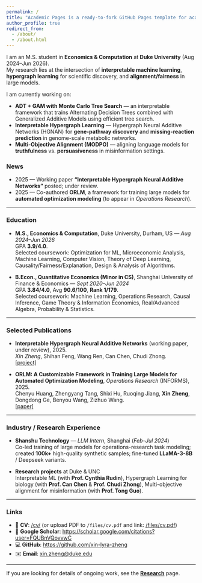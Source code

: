 ```yaml
---
permalink: /
title: "Academic Pages is a ready-to-fork GitHub Pages template for academic personal websites"
author_profile: true
redirect_from: 
  - /about/
  - /about.html
---
```


I am an M.S. student in **Economics & Computation** at **Duke University** (Aug 2024–Jun 2026).  
My research lies at the intersection of **interpretable machine learning**, **hypergraph learning** for scientific discovery, and **alignment/fairness** in large models.

I am currently working on:
- **ADT + GAM with Monte Carlo Tree Search** — an interpretable framework that trains Alternating Decision Trees combined with Generalized Additive Models using efficient tree search.
- **Interpretable Hypergraph Learning** — Hypergraph Neural Additive Networks (HGNAN) for **gene-pathway discovery** and **missing-reaction prediction** in genome-scale metabolic networks.
- **Multi-Objective Alignment (MODPO)** — aligning language models for **truthfulness** vs. **persuasiveness** in misinformation settings.

### News
- 2025 — Working paper **“Interpretable Hypergraph Neural Additive Networks”** posted; under review.  
- 2025 — Co-authored **ORLM**, a framework for training large models for **automated optimization modeling** (to appear in *Operations Research*).

---

### Education
- **M.S., Economics & Computation**, Duke University, Durham, US — *Aug 2024–Jun 2026*  
  GPA **3.9/4.0**.  
  Selected coursework: Optimization for ML, Microeconomic Analysis, Machine Learning, Computer Vision, Theory of Deep Learning, Causality/Fairness/Explanation, Design & Analysis of Algorithms.

- **B.Econ., Quantitative Economics (Minor in CS)**, Shanghai University of Finance & Economics — *Sept 2020–Jun 2024*  
  GPA **3.84/4.0**, Avg **90.6/100**, **Rank 1/179**.  
  Selected coursework: Machine Learning, Operations Research, Causal Inference, Game Theory & Information Economics, Real/Advanced Algebra, Probability & Statistics.

---

### Selected Publications
- **Interpretable Hypergraph Neural Additive Networks** (working paper, under review), 2025.  
  *Xin Zheng*, Shihan Feng, Wang Ren, Can Chen, Chudi Zhong.  
  [[project]](/publication/zheng2025hgnan)

- **ORLM: A Customizable Framework in Training Large Models for Automated Optimization Modeling**, *Operations Research* (INFORMS), 2025.  
  Chenyu Huang, Zhengyang Tang, Shixi Hu, Ruoqing Jiang, **Xin Zheng**, Dongdong Ge, Benyou Wang, Zizhuo Wang.  
  [[paper]](/publication/huang2025orlm)

---

### Industry / Research Experience
- **Shanshu Technology** — *LLM Intern*, Shanghai (*Feb–Jul 2024*)  
  Co-led training of large models for operations-research task modeling; created **100k+** high-quality synthetic samples; fine-tuned **LLaMA-3-8B** / Deepseek variants.

- **Research projects** at Duke & UNC  
  Interpretable ML (with **Prof. Cynthia Rudin**), Hypergraph Learning for biology (with **Prof. Can Chen** & **Prof. Chudi Zhong**), Multi-objective alignment for misinformation (with **Prof. Tong Guo**).

---

### Links
- 📄 **CV**: [/cv/](/cv/) (or upload PDF to `/files/cv.pdf` and link: [/files/cv.pdf](/files/cv.pdf))  
- 🔗 **Google Scholar**: <https://scholar.google.com/citations?user=FQUBnVQovvwC>  
- 💻 **GitHub**: <https://github.com/xin-lyra-zheng>  
- ✉️ **Email**: xin.zheng@duke.edu

---

If you are looking for details of ongoing work, see the **[Research](/research/)** page.
